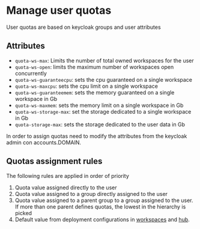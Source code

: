 # Manage user quotas

User quotas are based on keycloak groups and user attributes

## Attributes

- `quota-ws-max`: Limits the number of total owned workspaces for the user
- `quota-ws-open`: limits the maximum number of workspaces open concurrently
- `quota-ws-guaranteecpu`: sets the cpu guaranteed on a single workspace
- `quota-ws-maxcpu`: sets the cpu limit on a single workspace
- `quota-ws-guaranteemem`: sets the memory guaranteed on a single workspace in Gb
- `quota-ws-maxmem`:  sets the memory limit on a single workspace in Gb
- `quota-ws-storage-max`: set the storage dedicated to a single workspace in Gb
- `quota-storage-max`: sets the storage dedicated to the user data in Gb

In order to assign quotas need to modify the attributes from the keycloak admin con accounts.DOMAIN.

## Quotas assignment rules

The following rules are applied in order of priority
1. Quota value assigned directly to the user
2. Quota value assigned to a group directly assigned to the user
3. Quota value assigned to a parent group to a group assigned to the user. If more than one parent defines quotas, the lowest in the hierarchy is picked
4. Default value from deployment configurations in [workspaces](../applications/workspaces/deploy/values.yaml) and [hub](../applications/jupyterhub/deploy/values.yaml).